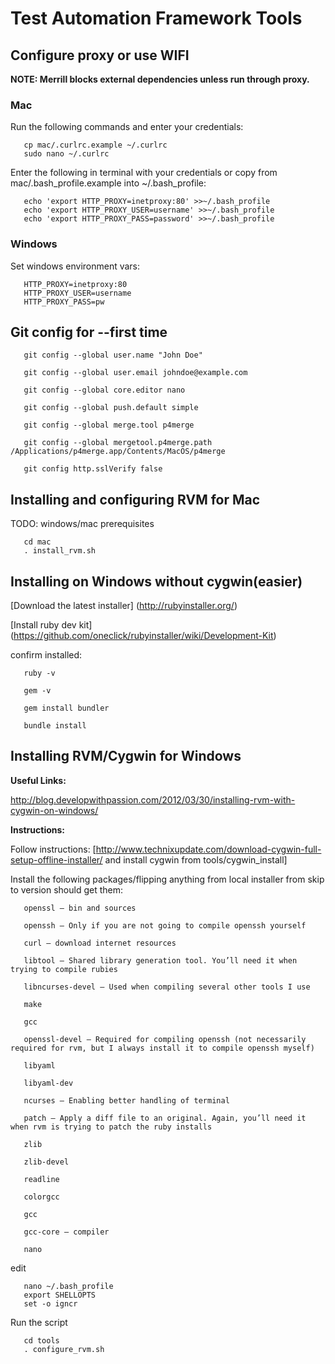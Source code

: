 # Test Automation Framework Tools

## Configure proxy or use WIFI

**NOTE: Merrill blocks external dependencies unless run through proxy.**

### Mac

Run the following commands and enter your credentials:

       cp mac/.curlrc.example ~/.curlrc
       sudo nano ~/.curlrc
       
Enter the following in terminal with your credentials or copy from mac/.bash_profile.example into ~/.bash_profile:
       
       echo 'export HTTP_PROXY=inetproxy:80' >>~/.bash_profile
       echo 'export HTTP_PROXY_USER=username' >>~/.bash_profile
       echo 'export HTTP_PROXY_PASS=password' >>~/.bash_profile
       
       
### Windows

Set windows environment vars:

       HTTP_PROXY=inetproxy:80
       HTTP_PROXY_USER=username
       HTTP_PROXY_PASS=pw
       

## Git config for --first time

       git config --global user.name "John Doe"
       
       git config --global user.email johndoe@example.com
       
       git config --global core.editor nano
       
       git config --global push.default simple
       
       git config --global merge.tool p4merge
       
       git config --global mergetool.p4merge.path /Applications/p4merge.app/Contents/MacOS/p4merge
       
       git config http.sslVerify false

## Installing and configuring RVM for Mac
TODO: windows/mac prerequisites

       cd mac
       . install_rvm.sh
       
## Installing on Windows without cygwin(easier)

[Download the latest installer] (http://rubyinstaller.org/)

[Install ruby dev kit] (https://github.com/oneclick/rubyinstaller/wiki/Development-Kit)

confirm installed:

       ruby -v
       
       gem -v
       
       gem install bundler

       bundle install

## Installing RVM/Cygwin for Windows

**Useful Links:**

http://blog.developwithpassion.com/2012/03/30/installing-rvm-with-cygwin-on-windows/

**Instructions:**

Follow instructions: [http://www.technixupdate.com/download-cygwin-full-setup-offline-installer/ and install cygwin from tools/cygwin_install]

Install the following packages/flipping anything from local installer from skip to version should get them:
       
       openssl – bin and sources
       
       openssh – Only if you are not going to compile openssh yourself
       
       curl – download internet resources
       
       libtool – Shared library generation tool. You’ll need it when trying to compile rubies
       
       libncurses-devel – Used when compiling several other tools I use
       
       make
       
       gcc
       
       openssl-devel – Required for compiling openssh (not necessarily required for rvm, but I always install it to compile openssh myself)
       
       libyaml
       
       libyaml-dev
       
       ncurses – Enabling better handling of terminal
       
       patch – Apply a diff file to an original. Again, you’ll need it when rvm is trying to patch the ruby installs
       
       zlib
       
       zlib-devel
       
       readline
       
       colorgcc
       
       gcc
       
       gcc-core – compiler
       
       nano
       
edit 

       nano ~/.bash_profile 
       export SHELLOPTS
       set -o igncr
          
Run the script

       cd tools
       . configure_rvm.sh